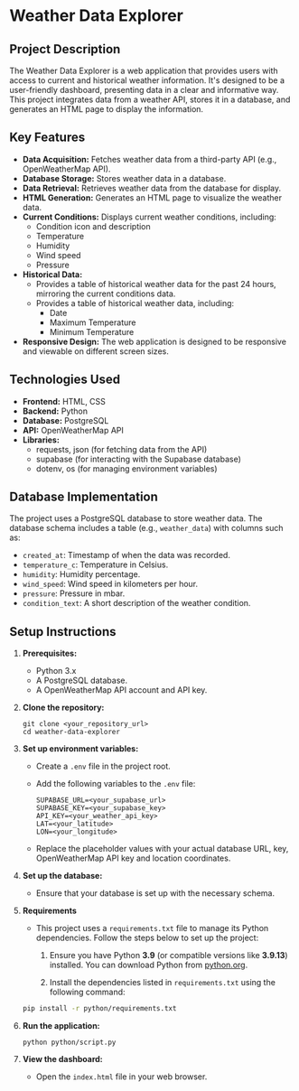 # Weather Data Explorer

## Project Description

The Weather Data Explorer is a web application that provides users with access to current and historical weather information. It's designed to be a user-friendly dashboard, presenting data in a clear and informative way. This project integrates data from a weather API, stores it in a database, and generates an HTML page to display the information.

## Key Features

* **Data Acquisition:** Fetches weather data from a third-party API (e.g., OpenWeatherMap API).
* **Database Storage:** Stores weather data in a database.
* **Data Retrieval:** Retrieves weather data from the database for display.
* **HTML Generation:** Generates an HTML page to visualize the weather data.
* **Current Conditions:** Displays current weather conditions, including:
    * Condition icon and description
    * Temperature
    * Humidity
    * Wind speed
    * Pressure
* **Historical Data:**
    * Provides a table of historical weather data for the past 24 hours, mirroring the current conditions data.
    * Provides a table of historical weather data, including:
        * Date
        * Maximum Temperature
        * Minimum Temperature
* **Responsive Design:** The web application is designed to be responsive and viewable on different screen sizes.

## Technologies Used

* **Frontend:** HTML, CSS
* **Backend:** Python
* **Database:** PostgreSQL
* **API:** OpenWeatherMap API
* **Libraries:**
    * requests, json (for fetching data from the API)
    * supabase (for interacting with the Supabase database)
    * dotenv, os (for managing environment variables)

## Database Implementation

The project uses a PostgreSQL database to store weather data. The database schema includes a table (e.g., `weather_data`) with columns such as:

* `created_at`: Timestamp of when the data was recorded.
* `temperature_c`: Temperature in Celsius.
* `humidity`: Humidity percentage.
* `wind_speed`: Wind speed in kilometers per hour.
* `pressure`: Pressure in mbar.
* `condition_text`: A short description of the weather condition.

## Setup Instructions

1.  **Prerequisites:**

    * Python 3.x
    * A PostgreSQL database.
    * A OpenWeatherMap API account and API key.

2.  **Clone the repository:**

    ```
    git clone <your_repository_url>
    cd weather-data-explorer
    ```

3.  **Set up environment variables:**

    * Create a `.env` file in the project root.
    * Add the following variables to the `.env` file:

        ```
        SUPABASE_URL=<your_supabase_url>
        SUPABASE_KEY=<your_supabase_key>
        API_KEY=<your_weather_api_key>
        LAT=<your_latitude>
        LON=<your_longitude>
        ```

    * Replace the placeholder values with your actual database URL, key, OpenWeatherMap API key and location coordinates.


4.  **Set up the database:**

    * Ensure that your database is set up with the necessary schema.
    
5.  **Requirements**

    * This project uses a `requirements.txt` file to manage its Python dependencies. Follow the steps below to set up the project:

        1. Ensure you have Python **3.9** (or compatible versions like **3.9.13**) installed. You can download Python from [python.org](https://www.python.org/).

        2. Install the dependencies listed in `requirements.txt` using the following command:

    ```bash
    pip install -r python/requirements.txt

6.  **Run the application:**

    ```
    python python/script.py
    ```

7.  **View the dashboard:**

    * Open the `index.html` file in your web browser.
